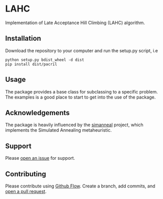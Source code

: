 # LAHC

Implementation of Late Acceptance Hill Climbing (LAHC) algorithm.

## Installation

Download the repository to your computer and run the setup.py script, i.e

    python setup.py bdist_wheel -d dist
    pip install dist/pacril


## Usage

The package provides a base class for subclassing to a specific problem. The examples is a good place to start to get into the use of the package.

## Acknowledgements

The package is heavily influenced by the [simanneal](https://github.com/perrygeo/simanneal) project, which implements the Simulated Annealing metaheuristic. 

## Support

Please [open an issue](https://github.com/Gunnstein/lahc/issues/new) for support.

## Contributing

Please contribute using [Github Flow](https://guides.github.com/introduction/flow/). Create a branch, add commits, and [open a pull request](https://github.com/Gunnstein/lahc/compare/).
